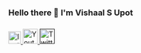 ### Hello there 👋 I'm Vishaal S Upot
### 

<div id="badges">
  <a href="https://img.icons8.com/?size=512&id=Xy10Jcu1L2Su&format=png">
    <img src="https://raw.githubusercontent.com/hussainweb/hussainweb/main/icons/instagram.png"  width="25" alt="Instagram Badge"/>
  </a>
  
  <a href="https://www.youtube.com/channel/UCps0KwVi02Urgtl0u6RawDQ">
    <img src="https://img.icons8.com/?size=512&id=19318&format=png" width="30" alt="Youtube Badge"/>
  </a>
  
  <a href="">
    <img src="https://img.icons8.com/?size=512&id=5MQ0gPAYYx7a&format=png" width="30" alt="Twitter Badge"/>
  </a>
</div>

<!--
**vishaalupot/vishaalupot** is a ✨ _special_ ✨ repository because its `README.md` (this file) appears on your GitHub profile.

Here are some ideas to get you started:

- 🔭 I’m currently working on ...
- 🌱 I’m currently learning ...
- 👯 I’m looking to collaborate on ...
- 🤔 I’m looking for help with ...
- 💬 Ask me about ...
- 📫 How to reach me: ...
- 😄 Pronouns: ...
- ⚡ Fun fact: ...
-->
